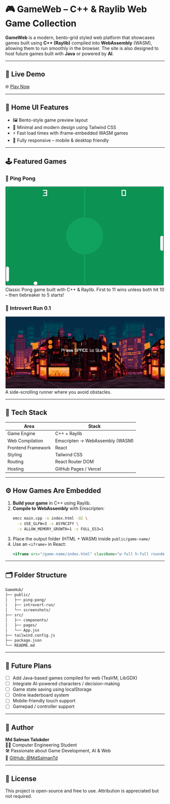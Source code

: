 # 🎮 GameWeb – C++ & Raylib Web Game Collection

**GameWeb** is a modern, bento-grid styled web platform that showcases games built using **C++ (Raylib)** compiled into **WebAssembly** (WASM), allowing them to run smoothly in the browser. The site is also designed to host future games built with **Java** or powered by **AI**.

---

## 🚀 Live Demo

🌐 [Play Now](https://your-live-site-url.com)

---

## 🧩 Home UI Features

- 🖼️ Bento-style game preview layout  
- 🧠 Minimal and modern design using Tailwind CSS  
- ⚡ Fast load times with iframe-embedded WASM games  
- 📱 Fully responsive – mobile & desktop friendly

---

## 🕹️ Featured Games

### 🏓 Ping Pong
![Ping Pong](public/pingpong.png)  
Classic Pong game built with C++ & Raylib. First to 11 wins unless both hit 10 – then tiebreaker to 5 starts!

### 🏃 Introvert Run 0.1
![Introvert Run](public/introvertrun.png)  
A side-scrolling runner where you avoid obstacles.

---

## 🔧 Tech Stack

| Area                | Stack                             |
|---------------------|-----------------------------------|
| Game Engine         | C++ + Raylib                      |
| Web Compilation     | Emscripten → WebAssembly (WASM)   |
| Frontend Framework  | React                             |
| Styling             | Tailwind CSS                      |
| Routing             | React Router DOM                  |
| Hosting             | GitHub Pages / Vercel             |

---

## ⚙️ How Games Are Embedded

1. **Build your game** in C++ using Raylib.
2. **Compile to WebAssembly** with Emscripten:
   ```bash
   emcc main.cpp -o index.html -O2 \
     -s USE_GLFW=3 -s ASYNCIFY \
     -s ALLOW_MEMORY_GROWTH=1 -s FULL_ES3=1
   ```
3. Place the output folder (HTML + WASM) inside `public/game-name/`
4. Use an `<iframe>` in React:
   ```jsx
   <iframe src="/game-name/index.html" className="w-full h-full rounded-xl" />
   ```

---

## 🗂 Folder Structure

```
GameHub/
├── public/
│   ├── ping-pong/
│   ├── introvert-run/
│   └── screenshots/
├── src/
│   ├── components/
│   ├── pages/
│   └── App.jsx
├── tailwind.config.js
├── package.json
└── README.md
```

---

## 🌱 Future Plans

- [ ] Add Java-based games compiled for web (TeaVM, LibGDX)
- [ ] Integrate AI-powered characters / decision-making
- [ ] Game state saving using localStorage
- [ ] Online leaderboard system
- [ ] Mobile-friendly touch support
- [ ] Gamepad / controller support

---

## 👤 Author

**Md Salman Talukder**  
🧑‍🎓 Computer Engineering Student  
🛠 Passionate about Game Development, AI & Web  
🔗 [GitHub: @MdSalmanTd](https://github.com/MdSalmanTd)

---

## 📄 License

This project is open-source and free to use. Attribution is appreciated but not required.
